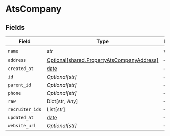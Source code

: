 # AtsCompany


## Fields

| Field                                                                                          | Type                                                                                           | Required                                                                                       | Description                                                                                    |
| ---------------------------------------------------------------------------------------------- | ---------------------------------------------------------------------------------------------- | ---------------------------------------------------------------------------------------------- | ---------------------------------------------------------------------------------------------- |
| `name`                                                                                         | *str*                                                                                          | :heavy_check_mark:                                                                             | N/A                                                                                            |
| `address`                                                                                      | [Optional[shared.PropertyAtsCompanyAddress]](../../models/shared/propertyatscompanyaddress.md) | :heavy_minus_sign:                                                                             | N/A                                                                                            |
| `created_at`                                                                                   | [date](https://docs.python.org/3/library/datetime.html#date-objects)                           | :heavy_minus_sign:                                                                             | N/A                                                                                            |
| `id`                                                                                           | *Optional[str]*                                                                                | :heavy_minus_sign:                                                                             | N/A                                                                                            |
| `parent_id`                                                                                    | *Optional[str]*                                                                                | :heavy_minus_sign:                                                                             | N/A                                                                                            |
| `phone`                                                                                        | *Optional[str]*                                                                                | :heavy_minus_sign:                                                                             | N/A                                                                                            |
| `raw`                                                                                          | Dict[str, *Any*]                                                                               | :heavy_minus_sign:                                                                             | N/A                                                                                            |
| `recruiter_ids`                                                                                | List[*str*]                                                                                    | :heavy_minus_sign:                                                                             | N/A                                                                                            |
| `updated_at`                                                                                   | [date](https://docs.python.org/3/library/datetime.html#date-objects)                           | :heavy_minus_sign:                                                                             | N/A                                                                                            |
| `website_url`                                                                                  | *Optional[str]*                                                                                | :heavy_minus_sign:                                                                             | N/A                                                                                            |